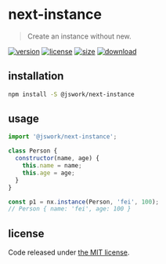 # next-instance
> Create an instance without new.

[![version][version-image]][version-url]
[![license][license-image]][license-url]
[![size][size-image]][size-url]
[![download][download-image]][download-url]

## installation
```bash
npm install -S @jswork/next-instance
```

## usage
```js
import '@jswork/next-instance';

class Person {
  constructor(name, age) {
    this.name = name;
    this.age = age;
  }
}

const p1 = nx.instance(Person, 'fei', 100);
// Person { name: 'fei', age: 100 }
```

## license
Code released under [the MIT license](https://github.com/afeiship/next-instance/blob/master/LICENSE.txt).

[version-image]: https://img.shields.io/npm/v/@jswork/next-instance
[version-url]: https://npmjs.org/package/@jswork/next-instance

[license-image]: https://img.shields.io/npm/l/@jswork/next-instance
[license-url]: https://github.com/afeiship/next-instance/blob/master/LICENSE.txt

[size-image]: https://img.shields.io/bundlephobia/minzip/@jswork/next-instance
[size-url]: https://github.com/afeiship/next-instance/blob/master/dist/next-instance.min.js

[download-image]: https://img.shields.io/npm/dm/@jswork/next-instance
[download-url]: https://www.npmjs.com/package/@jswork/next-instance
